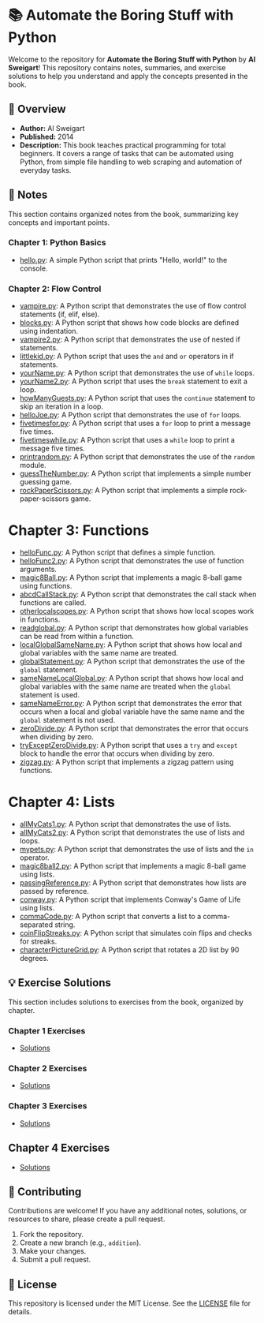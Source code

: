 # 📚 Automate the Boring Stuff with Python

Welcome to the repository for **Automate the Boring Stuff with Python** by **Al Sweigart**! This repository contains notes, summaries, and exercise solutions to help you understand and apply the concepts presented in the book.

## 📖 Overview

- **Author:** Al Sweigart
- **Published:** 2014
- **Description:** This book teaches practical programming for total beginners. It covers a range of tasks that can be automated using Python, from simple file handling to web scraping and automation of everyday tasks.

## 📝 Notes

This section contains organized notes from the book, summarizing key concepts and important points.

### Chapter 1: Python Basics

- [hello.py](Chapter1/hello.py): A simple Python script that prints "Hello, world!" to the console.

### Chapter 2: Flow Control

- [vampire.py](Chapter2/vampire.py): A Python script that demonstrates the use of flow control statements (if, elif, else).
- [blocks.py](Chapter2/blocks.py): A Python script that shows how code blocks are defined using indentation.
- [vampire2.py](Chapter2/vampire2.py): A Python script that demonstrates the use of nested if statements.
- [littlekid.py](Chapter2/littlekid.py): A Python script that uses the `and` and `or` operators in if statements.
- [yourName.py](Chapter2/yourName.py): A Python script that demonstrates the use of `while` loops.
- [yourName2.py](Chapter2/yourName2.py): A Python script that uses the `break` statement to exit a loop.
- [howManyGuests.py](Chapter2/howManyGuests.py): A Python script that uses the `continue` statement to skip an iteration in a loop.
- [helloJoe.py](Chapter2/helloJoe.py): A Python script that demonstrates the use of `for` loops.
- [fivetimesfor.py](Chapter2/fivetimesfor.py): A Python script that uses a `for` loop to print a message five times.
- [fivetimeswhile.py](Chapter2/fivetimeswhile.py): A Python script that uses a `while` loop to print a message five times.
- [printrandom.py](Chapter2/printrandom.py): A Python script that demonstrates the use of the `random` module.
- [guessTheNumber.py](Chapter2/guessTheNumber.py): A Python script that implements a simple number guessing game.
- [rockPaperScissors.py](Chapter2/rockPaperScissors.py): A Python script that implements a simple rock-paper-scissors game.


# Chapter 3: Functions

- [helloFunc.py](Chapter3/helloFunc.py): A Python script that defines a simple function.
- [helloFunc2.py](Chapter3/helloFunc2.py): A Python script that demonstrates the use of function arguments.
- [magic8Ball.py](Chapter3/magic8Ball.py): A Python script that implements a magic 8-ball game using functions.
- [abcdCallStack.py](Chapter3/abcdCallStack.py): A Python script that demonstrates the call stack when functions are called.
- [otherlocalscopes.py](Chapter3/otherlocalscopes.py): A Python script that shows how local scopes work in functions.
- [readglobal.py](Chapter3/readglobal.py): A Python script that demonstrates how global variables can be read from within a function.
- [localGlobalSameName.py](Chapter3/localGlobalSameName.py): A Python script that shows how local and global variables with the same name are treated.
- [globalStatement.py](Chapter3/globalStatement.py): A Python script that demonstrates the use of the `global` statement.
- [sameNameLocalGlobal.py](Chapter3/sameNameLocalGlobal.py): A Python script that shows how local and global variables with the same name are treated when the `global` statement is used.
- [sameNameError.py](Chapter3/sameNameError.py): A Python script that demonstrates the error that occurs when a local and global variable have the same name and the `global` statement is not used.
- [zeroDivide.py](Chapter3/zeroDivide.py): A Python script that demonstrates the error that occurs when dividing by zero.
- [tryExceptZeroDivide.py](Chapter3/tryExceptZeroDivide.py): A Python script that uses a `try` and `except` block to handle the error that occurs when dividing by zero.
- [zigzag.py](Chapter3/zigzag.py): A Python script that implements a zigzag pattern using functions.

# Chapter 4: Lists

- [allMyCats1.py](Chapter4/allMyCats1.py): A Python script that demonstrates the use of lists.
- [allMyCats2.py](Chapter4/allMyCats2.py): A Python script that demonstrates the use of lists and loops.
- [mypets.py](Chapter4/mypets.py): A Python script that demonstrates the use of lists and the `in` operator.
- [magic8ball2.py](Chapter4/magic8ball2.py): A Python script that implements a magic 8-ball game using lists.
- [passingReference.py](Chapter4/passingReference.py): A Python script that demonstrates how lists are passed by reference.
- [conway.py](Chapter4/conway.py): A Python script that implements Conway's Game of Life using lists.
- [commaCode.py](Chapter4/commaCode.py): A Python script that converts a list to a comma-separated string.
- [coinFlipStreaks.py](Chapter4/coinFlipStreaks.py): A Python script that simulates coin flips and checks for streaks.
- [characterPictureGrid.py](Chapter4/characterPictureGrid.py): A Python script that rotates a 2D list by 90 degrees.

## 💡 Exercise Solutions

This section includes solutions to exercises from the book, organized by chapter.

### Chapter 1 Exercises

- [Solutions](/Chapter1/solutions.ipynb)

### Chapter 2 Exercises

- [Solutions](/Chapter2/solutions.ipynb)

### Chapter 3 Exercises

- [Solutions](/Chapter3/solutions.ipynb)

## Chapter 4 Exercises

- [Solutions](/Chapter4/solutions.ipynb)

## 🤝 Contributing

Contributions are welcome! If you have any additional notes, solutions, or resources to share, please create a pull request.

1. Fork the repository.
2. Create a new branch (e.g., `addition`).
3. Make your changes.
4. Submit a pull request.

## 📄 License

This repository is licensed under the MIT License. See the [LICENSE](LICENSE) file for details.

